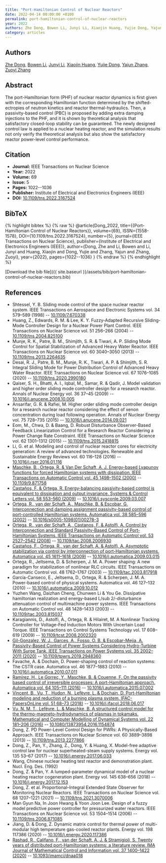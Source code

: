 ```yaml
---
title: "Port-Hamiltonian Control of Nuclear Reactors"
date: 2022-04-14 00:00:00 +0100
permalink: port-hamiltonian-control-of-nuclear-reactors
year: 2022
authors: Zhe Dong, Bowen Li, Junyi Li, Xiaojin Huang, Yujie Dong, Yajun Zhang, Zuoyi Zhang
category: articles
---
```

 
## Authors
[Zhe Dong](authors/zhe-dong), [Bowen Li](authors/bowen-li), [Junyi Li](authors/junyi-li), [Xiaojin Huang](authors/xiaojin-huang), [Yujie Dong](authors/yujie-dong), [Yajun Zhang](authors/yajun-zhang), [Zuoyi Zhang](authors/zuoyi-zhang)
 
## Abstract
The port-Hamiltonian form (PHF) of nuclear reactor dynamics is first given with the corresponding Hamiltonian function determined by the shifted-ectropies of neutron kinetics and reactor thermal-hydraulics. Then, a passivity-based control (PBC) is proposed by adding extra damping injections to the PHF, and it is shown by theoretical analysis that satisfactory closed-loop stability can be guaranteed. The newly designed control law is applied to a nuclear heating reactor, and the simulation results not only verify the theoretical analysis but also show the satisfactory reactor power-level control performance.
 
## Citation
- **Journal:** IEEE Transactions on Nuclear Science
- **Year:** 2022
- **Volume:** 69
- **Issue:** 5
- **Pages:** 1022--1036
- **Publisher:** Institute of Electrical and Electronics Engineers (IEEE)
- **DOI:** [10.1109/tns.2022.3167524](https://doi.org/10.1109/tns.2022.3167524)
 
## BibTeX
{% highlight bibtex %}
{% raw %}
@article{Dong_2022,
  title={{Port-Hamiltonian Control of Nuclear Reactors}},
  volume={69},
  ISSN={1558-1578},
  DOI={10.1109/tns.2022.3167524},
  number={5},
  journal={IEEE Transactions on Nuclear Science},
  publisher={Institute of Electrical and Electronics Engineers (IEEE)},
  author={Dong, Zhe and Li, Bowen and Li, Junyi and Huang, Xiaojin and Dong, Yujie and Zhang, Yajun and Zhang, Zuoyi},
  year={2022},
  pages={1022--1036}
}
{% endraw %}
{% endhighlight %}
 
[Download the bib file]({{ site.baseurl }}/assets/bib/port-hamiltonian-control-of-nuclear-reactors.bib)
 
## References
- Shtessel, Y. B. Sliding mode control of the space nuclear reactor system. IEEE Transactions on Aerospace and Electronic Systems vol. 34 579–589 (1998) -- [10.1109/7.670338](https://doi.org/10.1109/7.670338)
- Huang, Z., Edwards, R. M. & Lee, K. Y. Fuzzy-Adapted Recursive Sliding-Mode Controller Design for a Nuclear Power Plant Control. IEEE Transactions on Nuclear Science vol. 51 256–266 (2004) -- [10.1109/tns.2004.825100](https://doi.org/10.1109/tns.2004.825100)
- Munje, R. K., Patre, B. M., Shimjith, S. R. & Tiwari, A. P. Sliding Mode Control for Spatial Stabilization of Advanced Heavy Water Reactor. IEEE Transactions on Nuclear Science vol. 60 3040–3050 (2013) -- [10.1109/tns.2013.2264635](https://doi.org/10.1109/tns.2013.2264635)
- Desai, R. J., Patre, B. M., Munje, R. K., Tiwari, A. P. & Shimjith, S. R. Integral Sliding Mode for Power Distribution Control of Advanced Heavy Water Reactor. IEEE Transactions on Nuclear Science vol. 67 1076–1085 (2020) -- [10.1109/tns.2020.2990180](https://doi.org/10.1109/tns.2020.2990180)
- Qaiser, S. H., Bhatti, A. I., Iqbal, M., Samar, R. & Qadir, J. Model validation and higher order sliding mode controller design for a research reactor. Annals of Nuclear Energy vol. 36 37–45 (2009) -- [10.1016/j.anucene.2008.10.005](https://doi.org/10.1016/j.anucene.2008.10.005)
- Ansarifar, G. R. & Rafiei, M. Higher order sliding mode controller design for a research nuclear reactor considering the effect of xenon concentration during load following operation. Annals of Nuclear Energy vol. 75 728–735 (2015) -- [10.1016/j.anucene.2014.09.021](https://doi.org/10.1016/j.anucene.2014.09.021)
- Eom, M., Chwa, D. & Baang, D. Robust Disturbance Observer-Based Feedback Linearization Control for a Research Reactor Considering a Power Change Rate Constraint. IEEE Transactions on Nuclear Science vol. 62 1301–1312 (2015) -- [10.1109/tns.2015.2418815](https://doi.org/10.1109/tns.2015.2418815)
- Li, G. et al. Modeling and control of nuclear reactor cores for electricity generation: A review of advanced technologies. Renewable and Sustainable Energy Reviews vol. 60 116–128 (2016) -- [10.1016/j.rser.2016.01.116](https://doi.org/10.1016/j.rser.2016.01.116)
- [Maschke, B., Ortega, R. & Van Der Schaft, A. J. Energy-based Lyapunov functions for forced Hamiltonian systems with dissipation. IEEE Transactions on Automatic Control vol. 45 1498–1502 (2000)](energy-based-lyapunov-functions-for-forced-hamiltonian-systems-with-dissipation) -- [10.1109/9.871758](https://doi.org/10.1109/9.871758)
- [Castaños, F. & Ortega, R. Energy-balancing passivity-based control is equivalent to dissipation and output invariance. Systems &amp; Control Letters vol. 58 553–560 (2009)](energy-balancing-passivity-based-control-is-equivalent-to-dissipation-and-output-invariance) -- [10.1016/j.sysconle.2009.03.007](https://doi.org/10.1016/j.sysconle.2009.03.007)
- [Ortega, R., van der Schaft, A., Maschke, B. & Escobar, G. Interconnection and damping assignment passivity-based control of port-controlled Hamiltonian systems. Automatica vol. 38 585–596 (2002)](interconnection-and-damping-assignment-passivity-based-control-of-port-controlled-hamiltonian-systems) -- [10.1016/s0005-1098(01)00278-3](https://doi.org/10.1016/s0005-1098(01)00278-3)
- [Ortega, R., van der Schaft, A., Castanos, F. & Astolfi, A. Control by Interconnection and Standard Passivity-Based Control of Port-Hamiltonian Systems. IEEE Transactions on Automatic Control vol. 53 2527–2542 (2008)](control-by-interconnection-and-standard-passivity-based-control-of-port-hamiltonian-systems) -- [10.1109/tac.2008.2006930](https://doi.org/10.1109/tac.2008.2006930)
- [Castaños, F., Ortega, R., van der Schaft, A. & Astolfi, A. Asymptotic stabilization via control by interconnection of port-Hamiltonian systems. Automatica vol. 45 1611–1618 (2009)](asymptotic-stabilization-via-control-by-interconnection-of-port-hamiltonian-systems) -- [10.1016/j.automatica.2009.03.015](https://doi.org/10.1016/j.automatica.2009.03.015)
- Ortega, R., Jeltsema, D. & Scherpen, J. M. A. Power shaping: A new paradigm for stabilization of nonlinear RLC circuits. IEEE Transactions on Automatic Control vol. 48 1762–1767 (2003) -- [10.1109/tac.2003.817918](https://doi.org/10.1109/tac.2003.817918)
- García-Canseco, E., Jeltsema, D., Ortega, R. & Scherpen, J. M. A. Power-based control of physical systems. Automatica vol. 46 127–132 (2010) -- [10.1016/j.automatica.2009.10.012](https://doi.org/10.1016/j.automatica.2009.10.012)
- Yuzhen Wang, Daizhan Cheng, Chunwen Li & You Ge. Dissipative hamiltonian realization and energy-based L/sub 2/-disturbance attenuation control of multimachine power systems. IEEE Transactions on Automatic Control vol. 48 1428–1433 (2003) -- [10.1109/tac.2003.815037](https://doi.org/10.1109/tac.2003.815037)
- Karagiannis, D., Astolfi, A., Ortega, R. & Hilairet, M. A Nonlinear Tracking Controller for Voltage-Fed Induction Motors With Uncertain Load Torque. IEEE Transactions on Control Systems Technology vol. 17 608–619 (2009) -- [10.1109/tcst.2008.2002320](https://doi.org/10.1109/tcst.2008.2002320)
- [Gil-Gonzalez, W. J., Garces, A., Fosso, O. B. & Escobar-Mejia, A. Passivity-Based Control of Power Systems Considering Hydro-Turbine With Surge Tank. IEEE Transactions on Power Systems vol. 35 2002–2011 (2020)](passivity-based-control-of-power-systems-considering-hydro-turbine-with-surge-tank) -- [10.1109/tpwrs.2019.2948360](https://doi.org/10.1109/tpwrs.2019.2948360)
- Favache, A. & Dochain, D. Power-shaping control of reaction systems: The CSTR case. Automatica vol. 46 1877–1883 (2010) -- [10.1016/j.automatica.2010.07.011](https://doi.org/10.1016/j.automatica.2010.07.011)
- [Ramírez, H., Le Gorrec, Y., Maschke, B. & Couenne, F. On the passivity based control of irreversible processes: A port-Hamiltonian approach. Automatica vol. 64 105–111 (2016)](on-the-passivity-based-control-of-irreversible-processes-a-port-hamiltonian-approach) -- [10.1016/j.automatica.2015.07.002](https://doi.org/10.1016/j.automatica.2015.07.002)
- [Vincent, B., Vu, T., Hudon, N., Lefèvre, L. & Dochain, D. Port-Hamiltonian modeling and reduction of a burning plasma system. IFAC-PapersOnLine vol. 51 68–73 (2018)](port-hamiltonian-modeling-and-reduction-of-a-burning-plasma-system) -- [10.1016/j.ifacol.2018.06.017](https://doi.org/10.1016/j.ifacol.2018.06.017)
- [Vu, N. M. T., Lefèvre, L. & Maschke, B. A structured control model for the thermo-magneto-hydrodynamics of plasmas in tokamaks. Mathematical and Computer Modelling of Dynamical Systems vol. 22 181–206 (2016)](a-structured-control-model-for-the-thermo-magneto-hydrodynamics-of-plasmas-in-tokamaks) -- [10.1080/13873954.2016.1154874](https://doi.org/10.1080/13873954.2016.1154874)
- Dong, Z. PD Power-Level Control Design for PWRs: A Physically-Based Approach. IEEE Transactions on Nuclear Science vol. 60 3889–3898 (2013) -- [10.1109/tns.2013.2277866](https://doi.org/10.1109/tns.2013.2277866)
- Dong, Z., Pan, Y., Zhang, Z., Dong, Y. & Huang, X. Model-free adaptive control law for nuclear superheated-steam supply systems. Energy vol. 135 53–67 (2017) -- [10.1016/j.energy.2017.06.033](https://doi.org/10.1016/j.energy.2017.06.033)
- Wang, Chinese nuclear heating test reactor and demonstration plant. Nucl. Eng. Des. (1992)
- Dong, Z. & Pan, Y. A lumped-parameter dynamical model of a nuclear heating reactor cogeneration plant. Energy vol. 145 638–656 (2018) -- [10.1016/j.energy.2017.12.153](https://doi.org/10.1016/j.energy.2017.12.153)
- Dong, Z. et al. Proportional–Integral Extended State Observer for Monitoring Nuclear Reactors. IEEE Transactions on Nuclear Science vol. 68 1207–1221 (2021) -- [10.1109/tns.2021.3070006](https://doi.org/10.1109/tns.2021.3070006)
- Man Gyun Na, In Joon Hwang & Yoon Joon Lee. Design of a fuzzy model predictive power controller for pressurized water reactors. IEEE Transactions on Nuclear Science vol. 53 1504–1514 (2006) -- [10.1109/tns.2006.871085](https://doi.org/10.1109/tns.2006.871085)
- Jiang, D. & Dong, Z. Dynamic matrix control for thermal power of multi-modular high temperature gas-cooled reactor plants. Energy vol. 198 117386 (2020) -- [10.1016/j.energy.2020.117386](https://doi.org/10.1016/j.energy.2020.117386)
- [Rashad, R., Califano, F., van der Schaft, A. J. & Stramigioli, S. Twenty years of distributed port-Hamiltonian systems: a literature review. IMA Journal of Mathematical Control and Information vol. 37 1400–1422 (2020)](twenty-years-of-distributed-port-hamiltonian-systems-a-literature-review) -- [10.1093/imamci/dnaa018](https://doi.org/10.1093/imamci/dnaa018)

